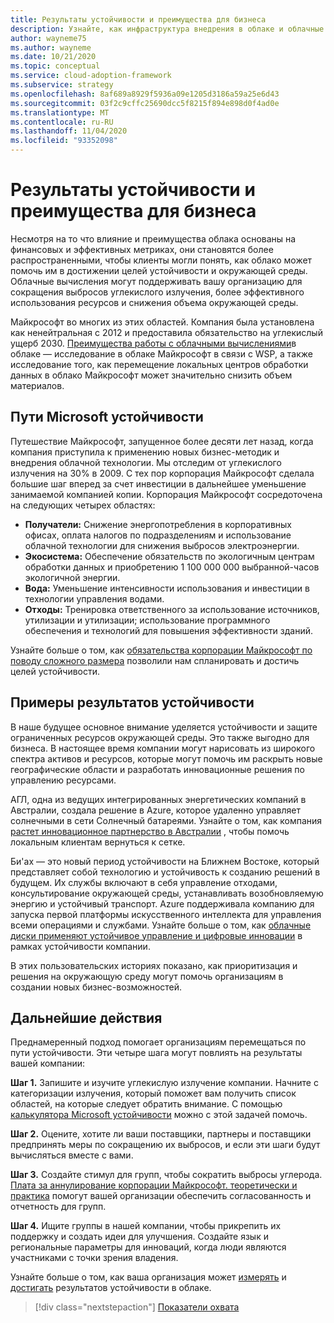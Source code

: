 ```yaml
---
title: Результаты устойчивости и преимущества для бизнеса
description: Узнайте, как инфраструктура внедрения в облаке и облачные вычисления могут помочь вам сократить выбросы выбросов, использовать ресурсы более эффективно и уменьшить объем окружающей среды.
author: wayneme75
ms.author: wayneme
ms.date: 10/21/2020
ms.topic: conceptual
ms.service: cloud-adoption-framework
ms.subservice: strategy
ms.openlocfilehash: 8af689a8929f5936a09e1205d3186a59a25e6d43
ms.sourcegitcommit: 03f2c9cffc25690dcc5f8215f894e898d0f4ad0e
ms.translationtype: MT
ms.contentlocale: ru-RU
ms.lasthandoff: 11/04/2020
ms.locfileid: "93352098"
---
```

<!-- cSpell:ignore AGL Bee'ah WSP -->

# <a name="sustainability-outcomes-and-benefits-for-business"></a>Результаты устойчивости и преимущества для бизнеса

Несмотря на то что влияние и преимущества облака основаны на финансовых и эффективных метриках, они становятся более распространенными, чтобы клиенты могли понять, как облако может помочь им в достижении целей устойчивости и окружающей среды. Облачные вычисления могут поддерживать вашу организацию для сокращения выбросов углекислого излучения, более эффективного использования ресурсов и снижения объема окружающей среды.

Майкрософт во многих из этих областей. Компания была установлена как ненейтральная с 2012 и предоставила обязательство на углекислый ущерб 2030. [Преимущества работы с облачными вычислениями](https://download.microsoft.com/download/7/3/9/739BC4AD-A855-436E-961D-9C95EB51DAF9/Microsoft_Cloud_Carbon_Study_2018.pdf)в облаке — исследование в облаке Майкрософт в связи с WSP, а также исследование того, как перемещение локальных центров обработки данных в облако Майкрософт может значительно снизить объем материалов.

## <a name="the-microsoft-sustainability-journey"></a>Пути Microsoft устойчивости

Путешествие Майкрософт, запущенное более десяти лет назад, когда компания приступила к применению новых бизнес-методик и внедрения облачной технологии. Мы отследим от углекислого излучения на 30% в 2009. С тех пор корпорация Майкрософт сделала большие шаг вперед за счет инвестиции в дальнейшее уменьшение занимаемой компанией копии. Корпорация Майкрософт сосредоточена на следующих четырех областях:

- **Получатели:** Снижение энергопотребления в корпоративных офисах, оплата налогов по подразделениям и использование облачной технологии для снижения выбросов электроэнергии.
- **Экосистема:** Обеспечение обязательств по экологичным центрам обработки данных и приобретению 1 100 000 000 выбранной-часов экологичной энергии.
- **Вода:** Уменьшение интенсивности использования и инвестиции в технологии управления водами.
- **Отходы:** Тренировка ответственного за использование источников, утилизации и утилизации; использование программного обеспечения и технологий для повышения эффективности зданий.

Узнайте больше о том, как [обязательства корпорации Майкрософт по поводу сложного размера](https://www.microsoft.com/sustainability/approach) позволили нам спланировать и достичь целей устойчивости.

## <a name="examples-of-sustainability-outcomes"></a>Примеры результатов устойчивости

В наше будущее основное внимание уделяется устойчивости и защите ограниченных ресурсов окружающей среды. Это также выгодно для бизнеса. В настоящее время компании могут нарисовать из широкого спектра активов и ресурсов, которые могут помочь им раскрыть новые географические области и разработать инновационные решения по управлению ресурсами.

АГЛ, одна из ведущих интегрированных энергетических компаний в Австралии, создала решение в Azure, которое удаленно управляет солнечными в сети Солнечный батареями. Узнайте о том, как компания [растет инновационное партнерство в Австралии](https://customers.microsoft.com/doclink/847171-agl-energy-azure-en-australia) , чтобы помочь локальным клиентам вернуться к сетке.

Би'ах — это новый период устойчивости на Ближнем Востоке, который представляет собой технологию и устойчивость к созданию решений в будущем. Их службы включают в себя управление отходами, консультирование окружающей среды, устанавливать возобновляемую энергию и устойчивый транспорт. Azure поддерживала компанию для запуска первой платформы искусственного интеллекта для управления всеми операциями и службами. Узнайте больше о том, как [облачные диски применяют устойчивое управление и цифровые инновации](https://customers.microsoft.com/doclink/739894-beeah-sharjah-environment-professional-services-azure-united-arab-emirates) в рамках устойчивости компании.

В этих пользовательских историях показано, как приоритизация и решения на окружающую среду могут помочь организациям в создании новых бизнес-возможностей.

## <a name="next-steps"></a>Дальнейшие действия

Преднамеренный подход помогает организациям перемещаться по пути устойчивости. Эти четыре шага могут повлиять на результаты вашей компании:

**Шаг 1.** Запишите и изучите углекислую излучение компании. Начните с категоризации излучения, который поможет вам получить список областей, на которые следует обратить внимание. С помощью [калькулятора Microsoft устойчивости](https://www.microsoft.com/sustainability/sustainability-guide/sustainability-calculator) можно с этой задачей помочь.

**Шаг 2.** Оцените, хотите ли ваши поставщики, партнеры и поставщики предпринять меры по сокращению их выбросов, и если эти шаги будут вычисляться вместе с вами.

**Шаг 3.** Создайте стимул для групп, чтобы сократить выбросы углерода. [Плата за аннулирование корпорации Майкрософт. теоретически и практика](https://download.microsoft.com/documents/en-us/csr/environment/microsoft_carbon_fee_guide.pdf) помогут вашей организации обеспечить согласованность и отчетность для групп.

**Шаг 4.** Ищите группы в нашей компании, чтобы прикрепить их поддержку и создать идеи для улучшения. Создайте язык и региональные параметры для инноваций, когда люди являются участниками с точки зрения владения.

Узнайте больше о том, как ваша организация может [измерять](./okr.md) и [достигать](./reach-outcomes.md) результатов устойчивости в облаке.

> [!div class="nextstepaction"]
> [Показатели охвата](./reach-outcomes.md)
